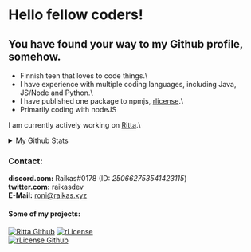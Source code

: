[rlicenseLogo]: https://nodei.co/npm/rlicense.png "rLicense"
# Hello fellow coders!
## You have found your way to my Github profile, somehow.

* Finnish teen that loves to code things.\
* I have experience with multiple coding languages, including Java, JS/Node and Python.\
* I have published one package to npmjs, [rlicense](https://npmjs.com/package/rlicense).\ 
* Primarily coding with nodeJS

I am currently actively working on [Ritta](https://github.com/rittaschool).\
<details>
<summary>My Github Stats</summary>

![Github Stats](https://github-readme-stats.vercel.app/api?username=raikasdev&hide_title=true&show_icons=true&theme=radical)\
![Top Langs](https://github-readme-stats.vercel.app/api/top-langs/?username=raikasdev&theme=radical)

</details>


### Contact:
**discord.com:** Raikas#0178 (ID: *250662753541423115*)\
**twitter.com:** raikasdev\
**E-Mail:** roni@raikas.xyz

#### Some of my projects:
[![Ritta Github](https://github-readme-stats.vercel.app/api/pin/?username=rittaschool&repo=ritta)](https://github.com/rittaschool/ritta)
[![rLicense][rlicenseLogo]](https://npmjs.com/package/rlicense)\
[![rLicense Github](https://github-readme-stats.vercel.app/api/pin/?username=raikasdev&repo=rlicense)](https://github.com/raikasdev/rlicense)
